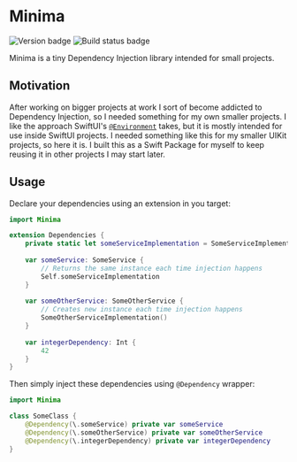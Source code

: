 # Minima

![Version badge](https://img.shields.io/github/v/release/AlexChekel1337/Minima) ![Build status badge](https://img.shields.io/github/actions/workflow/status/AlexChekel1337/Minima/swift.yml)

Minima is a tiny Dependency Injection library intended for small projects.

## Motivation

After working on bigger projects at work I sort of become addicted to Dependency Injection, so I needed something for my own smaller projects. I like the approach SwiftUI's [`@Environment`](https://developer.apple.com/documentation/swiftui/environment) takes, but it is mostly intended for use inside SwiftUI projects. I needed something like this for my smaller UIKit projects, so here it is. I built this as a Swift Package for myself to keep reusing it in other projects I may start later. 

## Usage

Declare your dependencies using an extension in you target:
```swift
import Minima

extension Dependencies {
    private static let someServiceImplementation = SomeServiceImplementation()
    
    var someService: SomeService {
        // Returns the same instance each time injection happens
        Self.someServiceImplementation
    }
    
    var someOtherService: SomeOtherService {
        // Creates new instance each time injection happens
        SomeOtherServiceImplementation()
    }
    
    var integerDependency: Int {
        42
    }
}
```

Then simply inject these dependencies using `@Dependency` wrapper:
```swift
import Minima

class SomeClass {
    @Dependency(\.someService) private var someService
    @Dependency(\.someOtherService) private var someOtherService
    @Dependency(\.integerDependency) private var integerDependency
}
```
